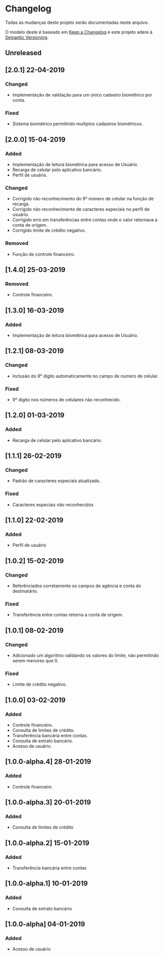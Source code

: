 # Changelog
Todas as mudanças deste projeto serão documentadas neste arquivo.

O modelo deste é baseado em [Keep a Changelog](https://keepachangelog.com/en/1.0.0/)
e este projeto adere à [Semantic Versioning](https://semver.org/spec/v2.0.0.html).

## Unreleased
## [2.0.1] 22-04-2019
### Changed
- Implementação de validação para um único cadastro biométrico por conta.

### Fixed
- Sistema biométrico permitindo multiplos cadastros biométricos.

## [2.0.0] 15-04-2019
### Added
- Implementação de leitura biométrica para acesso de Usuário.
- Recarga de celular pelo aplicativo bancário. 
- Perfil de usuário.

### Changed
- Corrigido não reconhecimento do 9° número de celular na função de recarga.
- Corrigido não reconhecimento de caracteres especiais no perfil de usuário.
- Corrigido erro em transferências entre contas onde o valor retornava a conta de origem.
- Corrigido limite de crédito negativo.

### Removed
- Função de controle financeiro.

## [1.4.0] 25-03-2019
### Removed
- Controle financeiro.

## [1.3.0] 16-03-2019
### Added
- Implementação de leitura biométrica para acesso de Usuário.

## [1.2.1] 08-03-2019
### Changed
- Inclusão do 9° dígito automaticamente no campo de número de celular.

### Fixed
- 9° dígito nos números de celulares não reconhecido.

## [1.2.0] 01-03-2019
### Added
- Recarga de celular pelo aplicativo bancário. 

## [1.1.1] 26-02-2019
### Changed
- Padrão de caracteres especiais atualizado.

### Fixed
- Caracteres especiais não reconhecidos

## [1.1.0] 22-02-2019
### Added
- Perfil de usuário

## [1.0.2] 15-02-2019
### Changed
- Referênciados corretamente os campos de agência e conta do destinatário.

### Fixed
- Transferência entre contas retorna a conta de origem.

## [1.0.1] 08-02-2019
### Changed
- Adicionado um algoritmo validando os valores do limite, não permitindo serem menores que 0.

### Fixed
- Limite de crédito negativo.

## [1.0.0] 03-02-2019
### Added
- Controle financeiro.
- Consulta de limites de crédito.
- Transferência bancária entre contas.
- Consulta de extrato bancário.
- Acesso de usuário.

## [1.0.0-alpha.4] 28-01-2019
### Added
- Controle financeiro

## [1.0.0-alpha.3] 20-01-2019
### Added
- Consulta de limites de crédito

## [1.0.0-alpha.2] 15-01-2019
### Added
- Transferência bancária entre contas

## [1.0.0-alpha.1] 10-01-2019
### Added
- Consulta de extrato bancário

## [1.0.0-alpha] 04-01-2019
### Added
- Acesso de usuário
